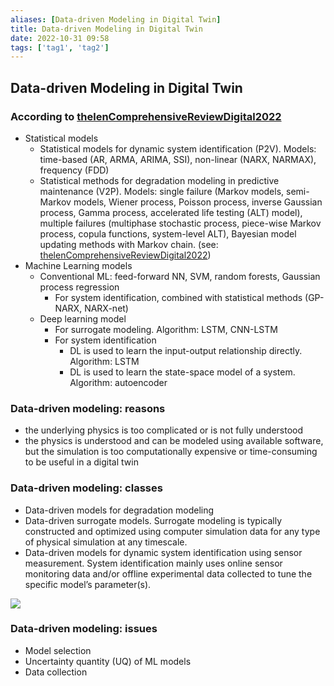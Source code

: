 ```yaml
---
aliases: [Data-driven Modeling in Digital Twin]
title: Data-driven Modeling in Digital Twin
date: 2022-10-31 09:58
tags: ['tag1', 'tag2']
---
```


## Data-driven Modeling in Digital Twin

### According to [thelenComprehensiveReviewDigital2022](../zotero/thelenComprehensiveReviewDigital2022.md)

- Statistical models
  - Statistical models for dynamic system identification (P2V). Models: time-based (AR, ARMA, ARIMA, SSI), non-linear (NARX, NARMAX), frequency (FDD)  
  - Statistical methods for degradation modeling in predictive maintenance (V2P). Models: single failure (Markov models, semi-Markov models, Wiener process, Poisson process, inverse Gaussian process, Gamma process, accelerated life testing (ALT) model), multiple failures (multiphase stochastic process, piece-wise Markov process, copula functions, system-level ALT), Bayesian model updating methods with Markov chain. (see: [thelenComprehensiveReviewDigital2022](../zotero/thelenComprehensiveReviewDigital2022.md))
- Machine Learning models
    - Conventional ML: feed-forward NN, SVM, random forests, Gaussian process regression
        - For system identification, combined with statistical methods (GP-NARX, NARX-net)
    - Deep learning model
       - For surrogate modeling. Algorithm: LSTM, CNN-LSTM
       - For system identification
         - DL is used to learn the input-output relationship directly. Algorithm: LSTM
         - DL is used to learn the state-space model of a system. Algorithm: autoencoder

### Data-driven modeling: reasons

- the underlying physics is too complicated or is not fully understood
- the physics is understood and can be modeled using available software, but the simulation is too computationally expensive or time-consuming to be useful in a digital twin

### Data-driven modeling: classes

- Data-driven models for degradation modeling
- Data-driven surrogate models. Surrogate modeling is typically constructed and optimized using computer simulation data for any type of physical simulation at any timescale.
- Data-driven models for dynamic system identification using sensor measurement. System identification mainly uses online sensor monitoring data and/or offline experimental data collected to tune the specific model’s parameter(s).

![](https://i.vgy.me/B7jA3o.png)

### Data-driven modeling: issues

- Model selection
- Uncertainty quantity (UQ) of ML models
- Data collection
